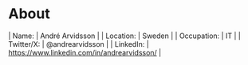 # About

| Name:        | André Arvidsson   | 
| Location:    | Sweden            |
| Occupation:  | IT                |
| Twitter/X:     | @andrearvidsson   |
| LinkedIn:    | https://www.linkedin.com/in/andrearvidsson/ |
